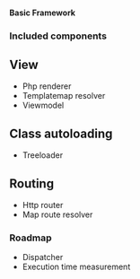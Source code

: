 #### Basic Framework

### Included components
## View
* Php renderer
* Templatemap resolver
* Viewmodel

## Class autoloading
* Treeloader

## Routing
* Http router
* Map route resolver

### Roadmap
* Dispatcher
* Execution time measurement